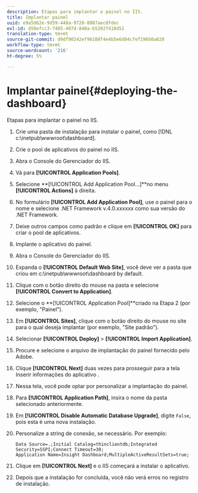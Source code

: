 ```yaml
---
description: Etapas para implantar o painel no IIS.
title: Implantar painel
uuid: e9a5d62e-9d59-448a-9728-8087aec0fdec
exl-id: d59efcc3-7405-407d-840a-b5202f418d51
translation-type: tm+mt
source-git-commit: d9df90242ef96188f4e4b5e6d04cfef196b0a628
workflow-type: tm+mt
source-wordcount: '216'
ht-degree: 5%

---
```


# Implantar painel{#deploying-the-dashboard}

Etapas para implantar o painel no IIS.

1. Crie uma pasta de instalação para instalar o painel, como [!DNL c:\inetpub\wwwroot\dashboard].
1. Crie o pool de aplicativos do painel no IIS.
1. Abra o Console do Gerenciador do IIS.
1. Vá para **[!UICONTROL Application Pools]**.
1. Selecione **[!UICONTROL Add Application Pool…]**no menu **[!UICONTROL Actions]** à direita.
1. No formulário **[!UICONTROL Add Application Pool]**, use o painel para o nome e selecione .NET Framework v.4.0.xxxxxx como sua versão do .NET Framework.
1. Deixe outros campos como padrão e clique em **[!UICONTROL OK]** para criar o pool de aplicativos.
1. Implante o aplicativo do painel.
1. Abra o Console do Gerenciador do IIS.
1. Expanda o **[!UICONTROL Default Web Site]**, você deve ver a pasta que criou em c:\inetpub\wwwroot\dashboard by default.
1. Clique com o botão direito do mouse na pasta e selecione **[!UICONTROL Convert to Application]**.
1. Selecione o **[!UICONTROL Application Pool]**criado na Etapa 2 (por exemplo, &quot;Painel&quot;).
1. Em **[!UICONTROL Sites]**, clique com o botão direito do mouse no site para o qual deseja implantar (por exemplo, &quot;Site padrão&quot;).
1. Selecionar **[!UICONTROL Deploy]** > **[!UICONTROL Import Application]**.
1. Procure e selecione o arquivo de implantação do painel fornecido pelo Adobe.
1. Clique **[!UICONTROL Next]** duas vezes para prosseguir para a tela Inserir informações do aplicativo .
1. Nessa tela, você pode optar por personalizar a implantação do painel.
1. Para **[!UICONTROL Application Path]**, insira o nome da pasta selecionado anteriormente.
1. Em **[!UICONTROL Disable Automatic Database Upgrade]**, digite `False`, pois esta é uma nova instalação.
1. Personalize a string de conexão, se necessário. Por exemplo:

   ```
   Data Source=.;Initial Catalog=thinclientdb;Integrated Security=SSPI;Connect Timeout=30; 
   Application Name=Insight Dashboard;MultipleActiveResultSets=true;
   ```

1. Clique em **[!UICONTROL Next]** e o IIS começará a instalar o aplicativo.
1. Depois que a instalação for concluída, você não verá erros no registro de instalação.
